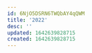 ```yaml
---
id: 6NjO5DSRN6TWQbAY4qQWM
title: '2022'
desc: ''
updated: 1642639828715
created: 1642639828715
---
```


